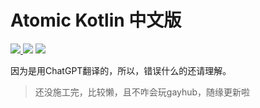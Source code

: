 # Atomic Kotlin 中文版

<p>
  <a href = "https://vhuuyt.github.io/Atomic-Kotlin-zh/" target = "_blank">
    <img src = "https://img.shields.io/website?up_message=Atomic-Kotlin-zh&url=https%3A%2F%2Fimg.shields.io%2Fgithub%2Factions%2Fworkflow%2Fstatus%2Fvhuuyt%2FAtomic-Kotlin-zh%2Fmdbook.yml%3Fbranch%3Dmaster"/>
  </a>
  <a>
    <img src="https://img.shields.io/github/actions/workflow/status/vhuuyt/Atomic-Kotlin-zh/mdbook.yml?branch=master"/>
  </a>
  <a>
    <img src="https://img.shields.io/badge/finished-96%2F96-green"/>
  </a>
</p>

因为是用ChatGPT翻译的，所以，错误什么的还请理解。

> 还没施工完，比较懒，且不咋会玩gayhub，随缘更新啦

